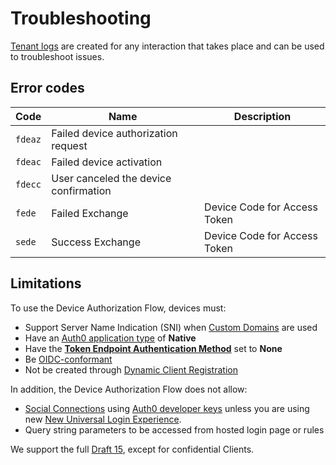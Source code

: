 # Troubleshooting

[Tenant logs](/logs#log-data-event-listing) are created for any interaction that takes place and can be used to troubleshoot issues.

## Error codes

| Code       | Name | Description |
|------------|------|-------------|
| `fdeaz`    | Failed device authorization request | |	
| `fdeac`    | Failed device activation | |	
| `fdecc`    | User canceled the device confirmation | |
| `fede`     | Failed Exchange | Device Code for Access Token |
| `sede`     | Success Exchange | Device Code for Access Token |

## Limitations

To use the Device Authorization Flow, devices must:

* Support Server Name Indication (SNI) when [Custom Domains](/custom-domains) are used
* Have an [Auth0 application type](/applications/concepts/app-types-auth0) of **Native**
* Have the [**Token Endpoint Authentication Method**](/dashboard/reference/settings-application) set to **None**
* Be [OIDC-conformant](/dashboard/reference/settings-application#oauth)
* Not be created through [Dynamic Client Registration](/api-auth/dynamic-client-registration)

In addition, the Device Authorization Flow does not allow:
* [Social Connections](/connections) using [Auth0 developer keys](/connections/social/devkeys) unless you are using new [New Universal Login Experience](/universal-login/new).
* Query string parameters to be accessed from hosted login page or rules

We support the full [Draft 15](https://tools.ietf.org/html/draft-ietf-oauth-device-flow-15), except for confidential Clients.
